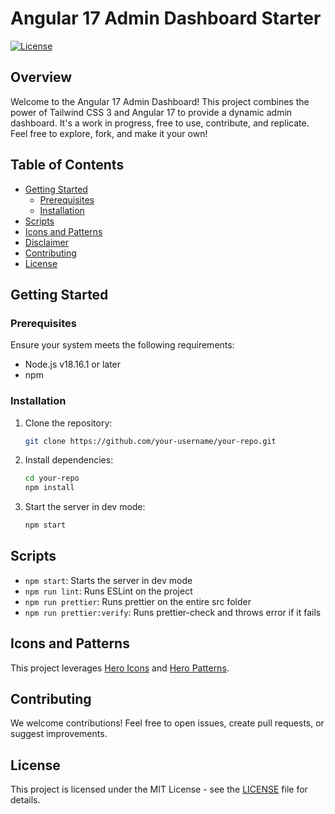 # Angular 17 Admin Dashboard Starter

[![License](https://img.shields.io/badge/license-MIT-blue.svg)](https://opensource.org/licenses/MIT)

## Overview

Welcome to the Angular 17 Admin Dashboard! This project combines the power of Tailwind CSS 3 and Angular 17 to provide a dynamic admin dashboard. It's a work in progress, free to use, contribute, and replicate. Feel free to explore, fork, and make it your own!

## Table of Contents

- [Getting Started](#getting-started)
  - [Prerequisites](#prerequisites)
  - [Installation](#installation)
- [Scripts](#scripts)
- [Icons and Patterns](#icons-and-patterns)
- [Disclaimer](#disclaimer)
- [Contributing](#contributing)
- [License](#license)

## Getting Started

### Prerequisites

Ensure your system meets the following requirements:

- Node.js v18.16.1 or later
- npm

### Installation

1. Clone the repository:

    ```bash
    git clone https://github.com/your-username/your-repo.git
    ```

2. Install dependencies:

    ```bash
    cd your-repo
    npm install
    ```

3. Start the server in dev mode:

    ```bash
    npm start
    ```

## Scripts

- `npm start`: Starts the server in dev mode               
- `npm run lint`: Runs ESLint on the project                 
- `npm run prettier`: Runs prettier on the entire src folder      
- `npm run prettier:verify`: Runs prettier-check and throws error if it fails

## Icons and Patterns

This project leverages [Hero Icons](https://heroicons.com/) and [Hero Patterns](https://heropatterns.com/).

## Contributing

We welcome contributions! Feel free to open issues, create pull requests, or suggest improvements.

## License

This project is licensed under the MIT License - see the [LICENSE](LICENSE) file for details.
